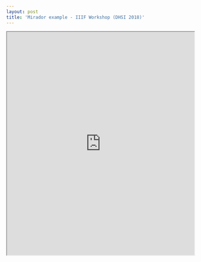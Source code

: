 ```yaml
---
layout: post
title: 'Mirador example - IIIF Workshop (DHSI 2018)'
---
```


<iframe title="Mirador" src="https://dawnchildress.com/mirador-embed/" allowfullscreen="true" webkitallowfullscreen="true" mozallowfullscreen="true" width="100%" height="600px"></iframe>
